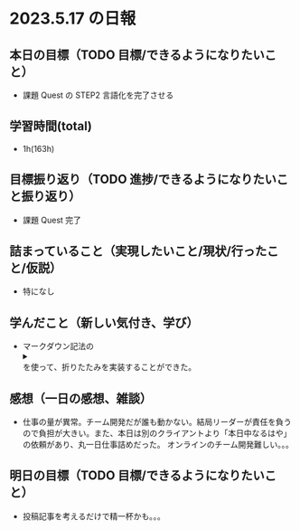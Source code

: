 # 2023.5.17 の日報

## 本日の目標（TODO 目標/できるようになりたいこと）

- 課題 Quest の STEP2 言語化を完了させる

## 学習時間(total)

- 1h(163h)

## 目標振り返り（TODO 進捗/できるようになりたいこと振り返り）

- 課題 Quest 完了

## 詰まっていること（実現したいこと/現状/行ったこと/仮説）

- 特になし

## 学んだこと（新しい気付き、学び）

- マークダウン記法の<details><summary></summary></details>を使って、折りたたみを実装することができた。

## 感想（一日の感想、雑談）

- 仕事の量が異常。チーム開発だが誰も動かない。結局リーダーが責任を負うので負担が大きい。また、本日は別のクライアントより「本日中なるはや」の依頼があり、丸一日仕事詰めだった。
  オンラインのチーム開発難しい。。。

## 明日の目標（TODO 目標/できるようになりたいこと）

- 投稿記事を考えるだけで精一杯かも。。。
